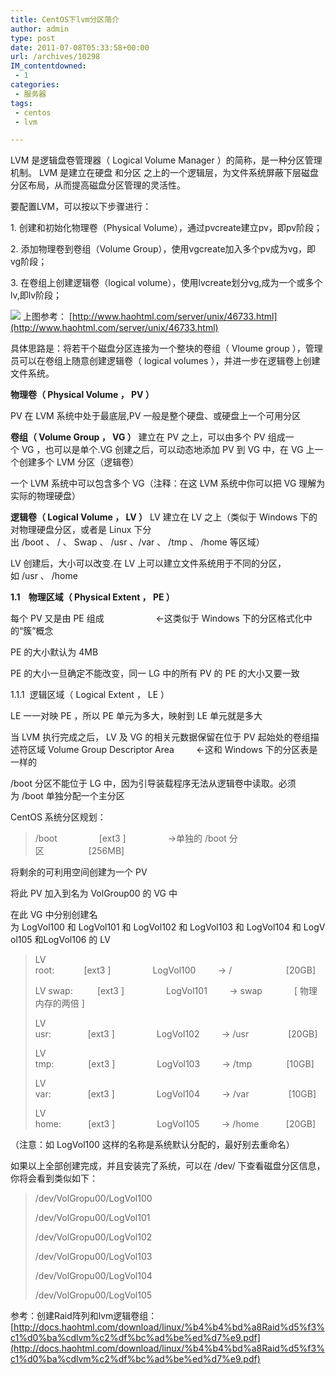 ```yaml
---
title: CentOS下lvm分区简介
author: admin
type: post
date: 2011-07-08T05:33:58+00:00
url: /archives/10298
IM_contentdowned:
 - 1
categories:
 - 服务器
tags:
 - centos
 - lvm

---
```

LVM 是逻辑盘卷管理器（ Logical Volume Manager ）的简称，是一种分区管理机制。 LVM 是建立在硬盘 和分区 之上的一个逻辑层，为文件系统屏蔽下层磁盘分区布局，从而提高磁盘分区管理的灵活性。

要配置LVM，可以按以下步骤进行：

1. 创建和初始化物理卷（Physical Volume），通过pvcreate建立pv，即pv阶段；

2. 添加物理卷到卷组（Volume Group），使用vgcreate加入多个pv成为vg，即vg阶段；

3. 在卷组上创建逻辑卷（logical volume），使用lvcreate划分vg,成为一个或多个lv,即lv阶段；

[![](http://blog.haohtml.com/wp-content/uploads/2011/07/lvm-pic.bmp)](http://blog.haohtml.com/wp-content/uploads/2011/07/lvm-pic.bmp) 上图参考： [http://www.haohtml.com/server/unix/46733.html](http://www.haohtml.com/server/unix/46733.html)

具体思路是：将若干个磁盘分区连接为一个整块的卷组（ Vloume group ），管理员可以在卷组上随意创建逻辑卷（ logical volumes ），并进一步在逻辑卷上创建文件系统。

**物理卷（ Physical Volume ， PV ）**

PV 在 LVM 系统中处于最底层,PV 一般是整个硬盘、或硬盘上一个可用分区

**卷组（ Volume Group ， VG ）**
建立在 PV 之上，可以由多个 PV 组成一个 VG ，也可以是单个.VG 创建之后，可以动态地添加 PV 到 VG 中，在 VG 上一个创建多个 LVM 分区（逻辑卷）

一个 LVM 系统中可以包含多个 VG（注释：在这 LVM 系统中你可以把 VG 理解为实际的物理硬盘）


**逻辑卷（ Logical Volume ， LV ）**
LV 建立在 LV 之上（类似于 Windows 下的对物理硬盘分区，或者是 Linux 下分出 /boot 、 / 、 Swap 、 /usr 、/var 、 /tmp 、 /home 等区域）

LV 创建后，大小可以改变.在 LV 上可以建立文件系统用于不同的分区，如 /usr 、 /home

**1.1    物理区域（ Physical Extent ， PE ）**

每个 PV 又是由 PE 组成                     ←这类似于 Windows 下的分区格式化中的“簇”概念

PE 的大小默认为 4MB

PE 的大小一旦确定不能改变，同一 LG 中的所有 PV 的 PE 的大小又要一致

1.1.1  逻辑区域（ Logical Extent ， LE ）

LE 一一对映 PE ，所以 PE 单元为多大，映射到 LE 单元就是多大

当 LVM 执行完成之后， LV 及 VG 的相关元数据保留在位于 PV 起始处的卷组描述符区域 Volume Group Descriptor Area         ←这和 Windows 下的分区表是一样的

/boot 分区不能位于 LG 中，因为引导装载程序无法从逻辑卷中读取。必须为 /boot 单独分配一个主分区

CentOS 系统分区规划：

> /boot                 [ext3 ]                 →单独的 /boot 分区                  [256MB]

将剩余的可利用空间创建为一个 PV

将此 PV 加入到名为 VolGroup00 的 VG 中

在此 VG 中分别创建名为 LogVol100 和 LogVol101 和 LogVol102 和 LogVol103 和 LogVol104 和 LogVol105 和LogVol106 的 LV

> LV root:            [ext3 ]                 LogVol100         → /                      [20GB]
>
> LV swap:          [ext3 ]                 LogVol101         → swap             [ 物理内存的两倍 ]
>
> LV usr:               [ext3 ]                 LogVol102         → /usr                [20GB]
>
> LV tmp:              [ext3 ]                 LogVol103         → /tmp              [10GB]
>
> LV var:               [ext3 ]                 LogVol104         → /var                [10GB]
>
> LV home:           [ext3 ]                 LogVol105         → /home           [20GB]

（注意：如 LogVol100 这样的名称是系统默认分配的，最好别去重命名）

如果以上全部创建完成，并且安装完了系统，可以在 /dev/ 下查看磁盘分区信息，你将会看到类似如下：

> /dev/VolGropu00/LogVol100
>
> /dev/VolGropu00/LogVol101
>
> /dev/VolGropu00/LogVol102
>
> /dev/VolGropu00/LogVol103
>
> /dev/VolGropu00/LogVol104
>
> /dev/VolGropu00/LogVol105

参考：创建Raid阵列和lvm逻辑卷组： [http://docs.haohtml.com/download/linux/%b4%b4%bd%a8Raid%d5%f3%c1%d0%ba%cdlvm%c2%df%bc%ad%be%ed%d7%e9.pdf](http://docs.haohtml.com/download/linux/%b4%b4%bd%a8Raid%d5%f3%c1%d0%ba%cdlvm%c2%df%bc%ad%be%ed%d7%e9.pdf)